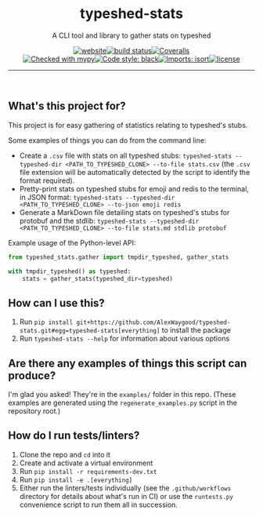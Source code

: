 <div align=center>

# typeshed-stats

A CLI tool and library to gather stats on typeshed

[![website](https://img.shields.io/website?down_color=red&down_message=Offline&style=for-the-badge&up_color=green&up_message=Running&url=https%3A%2F%2Falexwaygood.github.io%2Ftypeshed-stats%2F)](https://alexwaygood.github.io/typeshed-stats/)[![build status](https://img.shields.io/github/workflow/status/AlexWaygood/typeshed-stats/tests/main?label=Tests&style=for-the-badge)](https://github.com/AlexWaygood/typeshed-stats/actions/workflows/check.yml)[![Coveralls](https://img.shields.io/coveralls/github/AlexWaygood/typeshed-stats?style=for-the-badge)](https://coveralls.io/github/AlexWaygood/typeshed-stats)
<br>
[![Checked with mypy](https://img.shields.io/badge/mypy-checked-blue?style=for-the-badge)](http://mypy-lang.org/)[![Code style: black](https://img.shields.io/badge/code%20style-black-000000.svg?style=for-the-badge)](https://github.com/psf/black)[![Imports: isort](https://img.shields.io/badge/%20imports-isort-%231674b1?style=for-the-badge&labelColor=ef8336)](https://pycqa.github.io/isort/)[![license](https://img.shields.io/github/license/AlexWaygood/typeshed-stats?style=for-the-badge)](https://opensource.org/licenses/MIT)

<hr>
<br>
</div>

## What's this project for?

This project is for easy gathering of statistics relating to typeshed's stubs.

Some examples of things you can do from the command line:
- Create a `.csv` file with stats on all typeshed stubs: `typeshed-stats --typeshed-dir <PATH_TO_TYPESHED_CLONE> --to-file stats.csv` (the `.csv` file extension will be automatically detected by the script to identify the format required).
- Pretty-print stats on typeshed stubs for emoji and redis to the terminal, in JSON format: `typeshed-stats --typeshed-dir <PATH_TO_TYPESHED_CLONE> --to-json emoji redis`
- Generate a MarkDown file detailing stats on typeshed's stubs for protobuf and the stdlib: `typeshed-stats --typeshed-dir <PATH_TO_TYPESHED_CLONE> --to-file stats.md stdlib protobuf`

Example usage of the Python-level API:
```python
from typeshed_stats.gather import tmpdir_typeshed, gather_stats

with tmpdir_typeshed() as typeshed:
    stats = gather_stats(typeshed_dir=typeshed)
```

## How can I use this?

1. Run `pip install git+https://github.com/AlexWaygood/typeshed-stats.git#egg=typeshed-stats[everything]` to install the package
2. Run `typeshed-stats --help` for information about various options

## Are there any examples of things this script can produce?
I'm glad you asked! They're in the `examples/` folder in this repo.
(These examples are generated using the `regenerate_examples.py` script in the repository root.)

## How do I run tests/linters?
1. Clone the repo and `cd` into it
2. Create and activate a virtual environment
3. Run `pip install -r requirements-dev.txt`
4. Run `pip install -e .[everything]`
5. Either run the linters/tests individually (see the `.github/workflows` directory for details about what's run in CI) or use the `runtests.py` convenience script to run them all in succession.
